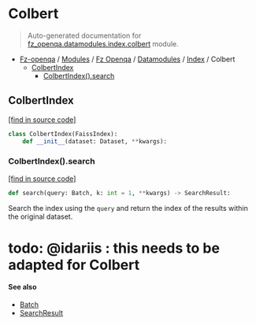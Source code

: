 # Colbert

> Auto-generated documentation for [fz_openqa.datamodules.index.colbert](blob/master/fz_openqa/datamodules/index/colbert.py) module.

- [Fz-openqa](../../../README.md#fz-openqa-index) / [Modules](../../../MODULES.md#fz-openqa-modules) / [Fz Openqa](../../index.md#fz-openqa) / [Datamodules](../index.md#datamodules) / [Index](index.md#index) / Colbert
    - [ColbertIndex](#colbertindex)
        - [ColbertIndex().search](#colbertindexsearch)

## ColbertIndex

[[find in source code]](blob/master/fz_openqa/datamodules/index/colbert.py#L39)

```python
class ColbertIndex(FaissIndex):
    def __init__(dataset: Dataset, **kwargs):
```

### ColbertIndex().search

[[find in source code]](blob/master/fz_openqa/datamodules/index/colbert.py#L79)

```python
def search(query: Batch, k: int = 1, **kwargs) -> SearchResult:
```

Search the index using the `query` and
return the index of the results within the original dataset.
# todo: @idariis : this needs to be adapted for Colbert

#### See also

- [Batch](../../utils/datastruct.md#batch)
- [SearchResult](search_result.md#searchresult)
